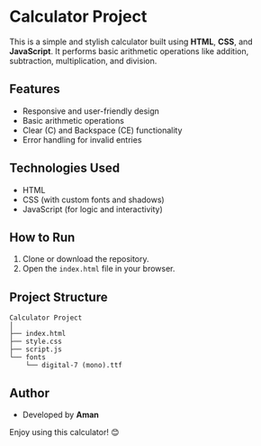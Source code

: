 # Calculator Project

This is a simple and stylish calculator built using **HTML**, **CSS**, and **JavaScript**. It performs basic arithmetic operations like addition, subtraction, multiplication, and division.

## Features

- Responsive and user-friendly design
- Basic arithmetic operations
- Clear (C) and Backspace (CE) functionality
- Error handling for invalid entries

## Technologies Used

- HTML
- CSS (with custom fonts and shadows)
- JavaScript (for logic and interactivity)

## How to Run

1. Clone or download the repository.
2. Open the `index.html` file in your browser.

## Project Structure

```
Calculator Project
│
├── index.html
├── style.css
├── script.js
└── fonts
    └── digital-7 (mono).ttf
```

## Author

- Developed by **Aman**

Enjoy using this calculator! 😊
